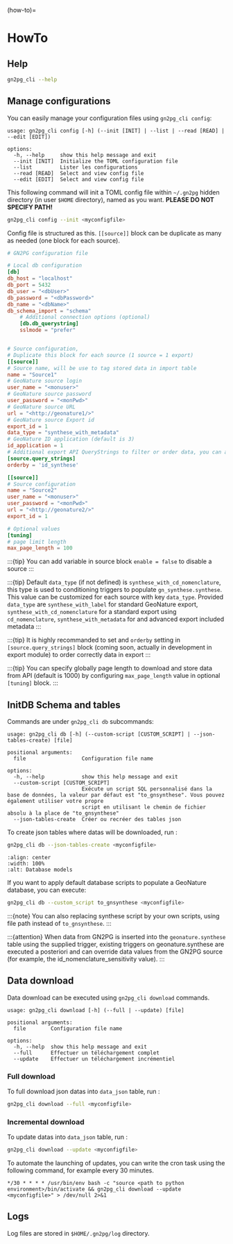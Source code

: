(how-to)=

# HowTo

## Help

```bash
gn2pg_cli --help
```

## Manage configurations

You can easily manage your configuration files using `gn2pg_cli config`:

```text
usage: gn2pg_cli config [-h] (--init [INIT] | --list | --read [READ] | --edit [EDIT])

options:
  -h, --help     show this help message and exit
  --init [INIT]  Initialize the TOML configuration file
  --list         Lister les configurations
  --read [READ]  Select and view config file
  --edit [EDIT]  Select and view config file
```

This following command will init a TOML config file within `~/.gn2pg` hidden directory (in user `$HOME` directory), named as you want. **PLEASE DO NOT SPECIFY PATH!**

```bash
gn2pg_cli config --init <myconfigfile>
```

Config file is structured as this. `[[source]]` block can be duplicate as many as needed (one block for each source).

```TOML
# GN2PG configuration file

# Local db configuration
[db]
db_host = "localhost"
db_port = 5432
db_user = "<dbUser>"
db_password = "<dbPassword>"
db_name = "<dbName>"
db_schema_import = "schema"
    # Additional connection options (optional)
    [db.db_querystring]
    sslmode = "prefer"


# Source configuration,
# Duplicate this block for each source (1 source = 1 export)
[[source]]
# Source name, will be use to tag stored data in import table
name = "Source1"
# GeoNature source login
user_name = "<monuser>"
# GeoNature source password
user_password = "<monPwd>"
# GeoNature source URL
url = "<http://geonature1/>"
# GeoNature source Export id
export_id = 1
data_type = "synthese_with_metadata"
# GeoNature ID application (default is 3)
id_application = 1
# Additional export API QueryStrings to filter or order data, you can add multiple "orderby" columns by separating column names with ":"
[source.query_strings]
orderby = 'id_synthese'

[[source]]
# Source configuration
name = "Source2"
user_name = "<monuser>"
user_password = "<monPwd>"
url = "<http://geonature2/>"
export_id = 1

# Optional values
[tuning]
# page limit length
max_page_length = 100
```

:::{tip}
You can add variable in source block `enable = false` to disable a source
:::

:::{tip}
Default `data_type` (if not defined) is `synthese_with_cd_nomenclature`, this type is used to conditioning triggers to populate `gn_synthese.synthese`. This value can be customized for each source with key `data_type`.
Provided `data_type` are `synthese_with_label` for standard GeoNature export, `synthese_with_cd_nomenclature` for a standard export using `cd_nomenclature`, `synthese_with_metadata` for and advanced export included metadata
:::

:::{tip}
It is highly recommanded to set and `orderby` setting in `[source.query_strings]` block (coming soon, actually in development in export module) to order correctly data in export
:::

:::{tip}
You can specify globally page length to download and store data from API (default is 1000) by configuring `max_page_length` value in optional `[tuning]` block.
:::

## InitDB Schema and tables

Commands are under `gn2pg_cli db` subcommands:

```text
usage: gn2pg_cli db [-h] (--custom-script [CUSTOM_SCRIPT] | --json-tables-create) [file]

positional arguments:
  file                  Configuration file name

options:
  -h, --help            show this help message and exit
  --custom-script [CUSTOM_SCRIPT]
                        Exécute un script SQL personnalisé dans la base de données, la valeur par défaut est "to_gnsynthese". Vous pouvez également utiliser votre propre
                        script en utilisant le chemin de fichier absolu à la place de "to_gnsynthese"
  --json-tables-create  Créer ou recréer des tables json
```

To create json tables where datas will be downloaded, run :

```bash
gn2pg_cli db --json-tables-create <myconfigfile>
```

```{image} ../_static/gn2pg_import_models.png
:align: center
:width: 100%
:alt: Database models
```

If you want to apply default database scripts to populate a GeoNature database, you can execute:

```bash 
gn2pg_cli db --custom_script to_gnsynthese <myconfigfile>
```

:::{note}
You can also replacing synthese script by your own scripts, using file path instead of `to_gnsynthese`.
:::


:::{attention}
When data from GN2PG is inserted into the `geonature.synthese` table using the supplied trigger, existing triggers on geonature.synthese are executed a posteriori and can override data values from the GN2PG source (for example, the id_nomenclature_sensitivity value).
:::


## Data download

Data download can be executed using `gn2pg_cli download` commands.

```text
usage: gn2pg_cli download [-h] (--full | --update) [file]

positional arguments:
  file        Configuration file name

options:
  -h, --help  show this help message and exit
  --full      Effectuer un téléchargement complet
  --update    Effectuer un téléchargement incrémentiel
```

### Full download

To full download json datas into `data_json` table, run :

```bash
gn2pg_cli download --full <myconfigfile>
```

### Incremental download

To update datas into `data_json` table, run :

```bash
gn2pg_cli download --update <myconfigfile>
```

To automate the launching of updates, you can write the cron task using the following command, for example every 30 minutes.

```
*/30 * * * * /usr/bin/env bash -c "source <path to python environment>/bin/activate && gn2pg_cli download --update <myconfigfile>" > /dev/null 2>&1
```

## Logs

Log files are stored in `$HOME/.gn2pg/log` directory.